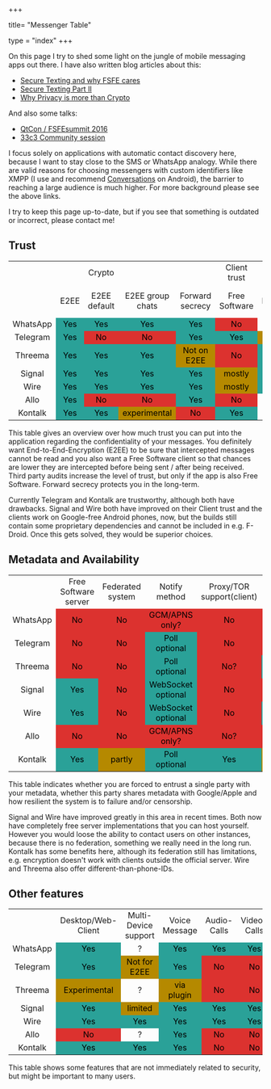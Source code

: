 +++

title= "Messenger Table"

type = "index"
+++

On this page I try to shed some light on the jungle of mobile messaging apps out there. I have also written blog articles about this:
<ul>
    <li><a title="Secure Texting and why FSFE cares" href="/post/2014/06/25/secure-texting-and-why-fsfe-cares/" target="_blank">Secure Texting and why FSFE cares</a></li>
    <li><a title="Secure Texting Part II" href="/post/2015/02/23/secure-texting-part-ii/" target="_blank">Secure Texting Part II</a></li>
    <li><a title="Why Privacy is more than Crypto" href="/post/2016/05/31/why-privacy-is-more-than-crypto/" target="_blank">Why Privacy is more than Crypto</a></li>
</ul>
And also some talks:
<ul>
    <li><a title="https://conf.qtcon.org/en/qtcon/public/events/722" href="https://conf.qtcon.org/en/qtcon/public/events/722" target="_blank">QtCon / FSFEsummit 2016</a></li>
    <li><a title="https://events.ccc.de/congress/2016/wiki/Session:What_makes_a_secure_mobile_messenger%3F_--_A_comparison_of_WhatsApp_competitors" href="https://events.ccc.de/congress/2016/wiki/Session:What_makes_a_secure_mobile_messenger%3F_--_A_comparison_of_WhatsApp_competitors" target="_blank">33c3 Community session</a></li>
</ul>
I focus solely on applications with automatic contact discovery here, because I want to stay close to the SMS or WhatsApp analogy. While there are valid reasons for choosing messengers with custom identifiers like XMPP (I use and recommend <a title="https://conversations.im/" href="https://conversations.im/" target="_blank">Conversations</a> on Android), the barrier to reaching a large audience is much higher. For more background please see the above links.

I try to keep this page up-to-date, but if you see that something is outdated or incorrect, please contact me!
<h2>Trust</h2>
<table class="ta1">
<tbody>
<tr class="ro1">
<td class="ce1" style="text-align: center"></td>
<td class="ce1" style="text-align: center"></td>
<td class="ce12" style="text-align: center">Crypto</td>
<td class="ce11" style="text-align: center"></td>
<td class="ce15" style="text-align: center"></td>
<td class="ce17" style="text-align: center">Client trust</td>
<td class="ce15" style="text-align: center"></td>
</tr>
<tr class="ro2">
<td class="ce2" style="text-align: center"></td>
<td class="ce7" style="text-align: center">E2EE</td>
<td class="ce13" style="text-align: center">E2EE default</td>
<td class="ce13" style="text-align: center">E2EE group chats</td>
<td class="ce16" style="text-align: center">Forward secrecy</td>
<td class="ce7" style="text-align: center">Free Software</td>
<td class="ce16" style="text-align: center">3rd Party audit</td>
</tr>
<tr class="ro3">
<td class="ce3" style="text-align: center">WhatsApp</td>
<td style="text-align: center;color: #000000;background-color: #2aa198">Yes</td>
<td style="text-align: center;color: #000000;background-color: #2aa198">Yes</td>
<td style="text-align: center;color: #000000;background-color: #2aa198">Yes</td>
<td style="text-align: center;color: #000000;background-color: #2aa198">Yes</td>
<td style="text-align: center;color: #000000;background-color: #dc322f">No</td>
<td class="ce4" style="text-align: center"> ?</td>
</tr>
<tr class="ro3">
<td class="ce3" style="text-align: center">Telegram</td>
<td style="text-align: center;color: #000000;background-color: #2aa198">Yes</td>
<td style="text-align: center;color: #000000;background-color: #dc322f">No</td>
<td style="text-align: center;color: #000000;background-color: #dc322f">No</td>
<td style="text-align: center;color: #000000;background-color: #2aa198">Yes</td>
<td style="text-align: center;color: #000000;background-color: #2aa198">Yes</td>
<td style="text-align: center;color: #000000;background-color: #b58900">Yes</td>
</tr>
<tr class="ro3">
<td class="ce3" style="text-align: center">Threema</td>
<td style="text-align: center;color: #000000;background-color: #2aa198">Yes</td>
<td style="text-align: center;color: #000000;background-color: #2aa198">Yes</td>
<td style="text-align: center;color: #000000;background-color: #2aa198">Yes</td>
<td style="text-align: center;color: #000000;background-color: #b58900">Not on E2EE</td>
<td style="text-align: center;color: #000000;background-color: #dc322f">No</td>
<td style="text-align: center;color: #000000;background-color: #2aa198">Yes</td>
</tr>
<tr class="ro3">
<td class="ce3" style="text-align: center">Signal</td>
<td style="text-align: center;color: #000000;background-color: #2aa198">Yes</td>
<td style="text-align: center;color: #000000;background-color: #2aa198">Yes</td>
<td style="text-align: center;color: #000000;background-color: #2aa198">Yes</td>
<td style="text-align: center;color: #000000;background-color: #2aa198">Yes</td>
<td style="text-align: center;color: #000000;background-color: #b58900">mostly</td>
<td style="text-align: center;color: #000000;background-color: #2aa198">Yes</td>
</tr>
<tr class="ro3">
<td class="ce3" style="text-align: center">Wire</td>
<td style="text-align: center;color: #000000;background-color: #2aa198">Yes</td>
<td style="text-align: center;color: #000000;background-color: #2aa198">Yes</td>
<td style="text-align: center;color: #000000;background-color: #2aa198">Yes</td>
<td style="text-align: center;color: #000000;background-color: #2aa198">Yes</td>
<td style="text-align: center;color: #000000;background-color: #b58900">mostly</td>
<td style="text-align: center;color: #000000;background-color: #2aa198">Yes</td>
</tr>
<tr class="ro3">
<td class="ce3" style="text-align: center">Allo</td>
<td style="text-align: center;color: #000000;background-color: #2aa198">Yes</td>
<td style="text-align: center;color: #000000;background-color: #dc322f">No</td>
<td style="text-align: center;color: #000000;background-color: #dc322f">No</td>
<td style="text-align: center;color: #000000;background-color: #2aa198">Yes</td>
<td style="text-align: center;color: #000000;background-color: #dc322f">No</td>
<td class="ce4" style="text-align: center"> ?</td>
</tr>
<tr class="ro4">
<td class="ce3" style="text-align: center">Kontalk</td>
<td style="text-align: center;color: #000000;background-color: #2aa198">Yes</td>
<td style="text-align: center;color: #000000;background-color: #2aa198">Yes</td>
<td style="text-align: center;color: #000000;background-color: #b58900">experimental</td>
<td style="text-align: center;color: #000000;background-color: #dc322f">No</td>
<td style="text-align: center;width: 27. 25mm;color: #000000;background-color: #2aa198">Yes</td>
<td class="ce4" style="text-align: center"> ?</td>
</tr>
</tbody>
</table>
This table gives an overview over how much trust you can put into the application regarding the confidentiality of your messages. You definitely want End-to-End-Encryption (E2EE) to be sure that intercepted messages cannot be read and you also want a Free Software client so that chances are lower they are intercepted before being sent / after being received. Third party audits increase the level of trust, but only if the app is also Free Software. Forward secrecy protects you in the long-term.

Currently Telegram and Kontalk are trustworthy, although both have drawbacks. Signal and Wire both have improved on their Client trust and the clients work on Google-free Android phones, now, but the builds still contain some proprietary dependencies and cannot be included in e.g. F-Droid. Once this gets solved, they would be superior choices.

<h2>Metadata and Availability</h2>
<table class="ta1" border="0" cellspacing="0" cellpadding="0"><col width="99" /> <col width="99" /> <col width="106" /> <col width="122" /> <col width="129" /> <col width="119" /> <col width="122" /> <col width="112" />
<tbody>
<tr class="ro2">
<td class="ce4" style="text-align: center"></td>
<td class="ce3" style="text-align: center">Free Software server</td>
<td class="ce3" style="text-align: center">Federated system</td>
<td class="ce3" style="text-align: center">Notify method</td>
<td class="ce3" style="text-align: center">Proxy/TOR support(client)</td>
<td class="ce18" style="text-align: center">Alternative Identifiers</td>
</tr>
<tr class="ro3">
<td class="ce3" style="text-align: center">WhatsApp</td>
<td style="text-align: center;color: #000000;background-color: #dc322f">No</td>
<td style="text-align: center;color: #000000;background-color: #dc322f">No</td>
<td style="text-align: center;color: #000000;background-color: #dc322f">GCM/APNS only?</td>
<td style="text-align: center;color: #000000;background-color: #dc322f">No</td>
<td style="text-align: center;color: #000000;background-color: #dc322f">No</td>
</tr>
<tr class="ro3">
<td class="ce3" style="text-align: center">Telegram</td>
<td style="text-align: center;color: #000000;background-color: #dc322f">No</td>
<td style="text-align: center;color: #000000;background-color: #dc322f">No</td>
<td style="text-align: center;color: #000000;background-color: #2aa198">Poll optional</td>
<td style="text-align: center;color: #000000;background-color: #dc322f">No</td>
<td style="text-align: center;color: #000000;background-color: #dc322f">No</td>
</tr>
<tr class="ro3">
<td class="ce3" style="text-align: center">Threema</td>
<td style="text-align: center;color: #000000;background-color: #dc322f">No</td>
<td style="text-align: center;color: #000000;background-color: #dc322f">No</td>
<td style="text-align: center;color: #000000;background-color: #2aa198">Poll optional</td>
<td style="text-align: center;color: #000000;background-color: #dc322f">No?</td>
<td style="text-align: center;color: #000000;background-color: #2aa198">Custom; E-Mail</td>
</tr>
<tr class="ro3">
<td class="ce3" style="text-align: center">Signal</td>
<td style="text-align: center;color: #000000;background-color: #2aa198">Yes</td>
<td style="text-align: center;color: #000000;background-color: #dc322f">No</td>
<td style="text-align: center;color: #000000;background-color: #2aa198">WebSocket optional</td>
<td style="text-align: center;color: #000000;background-color: #dc322f">No</td>
<td style="text-align: center;color: #000000;background-color: #dc322f">No</td>
</tr>
<tr class="ro2">
<td class="ce3" style="text-align: center">Wire</td>
<td style="text-align: center;color: #000000;background-color: #2aa198">Yes</td>
<td style="text-align: center;color: #000000;background-color: #dc322f">No</td>
<td style="text-align: center;color: #000000;background-color: #2aa198">WebSocket optional</td>
<td style="text-align: center;color: #000000;background-color: #dc322f">No</td>
<td style="text-align: center;color: #000000;background-color: #2aa198">E-Mail</td>
</tr>
<tr class="ro3">
<td class="ce3" style="text-align: center">Allo</td>
<td style="text-align: center;color: #000000;background-color: #dc322f">No</td>
<td style="text-align: center;color: #000000;background-color: #dc322f">No</td>
<td style="text-align: center;color: #000000;background-color: #dc322f">GCM/APNS only?</td>
<td style="text-align: center;color: #000000;background-color: #dc322f">No?</td>
<td style="text-align: center;color: #000000;background-color: #dc322f">No</td>
</tr>
<tr class="ro3">
<td class="ce3" style="text-align: center">Kontalk</td>
<td style="text-align: center;color: #000000;background-color: #2aa198">Yes</td>
<td style="text-align: center;color: #000000;background-color: #b58900">partly</td>
<td style="text-align: center;color: #000000;background-color: #2aa198">Poll optional</td>
<td style="text-align: center;color: #000000;background-color: #2aa198">Yes</td>
<td style="text-align: center;color: #000000;background-color: #b58900">JID</td>
</tr>
</tbody>
</table>
This table indicates whether you are forced to entrust a single party with your metadata, whether this party shares metadata with Google/Apple and how resilient the system is to failure and/or censorship.

Signal and Wire have improved greatly in this area in recent times. Both now have completely free server implementations that you can host yourself.
However you would loose the ability to contact users on other instances, because there is no federation, something we really need in the long run.
Kontalk has some benefits here, although its federation still has limitations, e.g. encryption doesn't work with clients outside the official server. Wire and Threema also offer different-than-phone-IDs.

<h2>Other features</h2>
<table class="ta1" border="0" cellspacing="0" cellpadding="0"><col width="99" /> <col width="99" /> <col width="106" /> <col width="122" /> <col width="129" /> <col width="119" /> <col width="122" /> <col width="112" />
<tbody>
<tr class="ro2">
<td class="ce5" style="text-align: center"></td>
<td class="ce3" style="text-align: center">Desktop/Web-Client</td>
<td class="ce3" style="text-align: center">Multi-Device support</td>
<td class="ce14" style="text-align: center">Voice Message</td>
<td class="ce14" style="text-align: center">Audio-Calls</td>
<td class="ce14" style="text-align: center">Video-Calls</td>
</tr>
<tr class="ro3">
<td class="ce6" style="text-align: center">WhatsApp</td>
<td style="text-align: center;color: #000000;background-color: #2aa198">Yes</td>
<td class="ce4" style="text-align: center">?</td>
<td style="text-align: center;color: #000000;background-color: #2aa198">Yes</td>
<td style="text-align: center;color: #000000;background-color: #2aa198">Yes</td>
<td style="text-align: center;color: #000000;background-color: #2aa198">Yes</td>
</tr>
<tr class="ro3">
<td class="ce6" style="text-align: center">Telegram</td>
<td style="text-align: center;color: #000000;background-color: #2aa198">Yes</td>
<td style="text-align: center;color: #000000;background-color: #b58900">Not for E2EE</td>
<td style="text-align: center;color: #000000;background-color: #2aa198">Yes</td>
<td style="text-align: center;color: #000000;background-color: #dc322f">No</td>
<td style="text-align: center;color: #000000;background-color: #dc322f">No</td>
</tr>
<tr class="ro3">
<td class="ce6" style="text-align: center">Threema</td>
<td style="text-align: center;color: #000000;background-color: #b58900">Experimental</td>
<td class="ce4" style="text-align: center">?</td>
<td style="text-align: center;color: #000000;background-color: #b58900">via plugin</td>
<td style="text-align: center;color: #000000;background-color: #dc322f">No</td>
<td style="text-align: center;color: #000000;background-color: #dc322f">No</td>
</tr>
<tr class="ro3">
<td class="ce6" style="text-align: center">Signal</td>
<td style="text-align: center;color: #000000;background-color: #2aa198">Yes</td>
<td style="text-align: center;color: #000000;background-color: #b58900">limited</td>
<td style="text-align: center;color: #000000;background-color: #2aa198">Yes</td>
<td style="text-align: center;color: #000000;background-color: #2aa198">Yes</td>
<td style="text-align: center;color: #000000;background-color: #2aa198">Yes</td>
</tr>
<tr class="ro3">
<td class="ce6" style="text-align: center">Wire</td>
<td style="text-align: center;color: #000000;background-color: #2aa198">Yes</td>
<td style="text-align: center;color: #000000;background-color: #2aa198">Yes</td>
<td style="text-align: center;color: #000000;background-color: #2aa198">Yes</td>
<td style="text-align: center;color: #000000;background-color: #2aa198">Yes</td>
<td style="text-align: center;color: #000000;background-color: #2aa198">Yes</td>
</tr>
<tr class="ro3">
<td class="ce6" style="text-align: center">Allo</td>
<td style="text-align: center;color: #000000;background-color: #dc322f">No</td>
<td class="ce4" style="text-align: center">?</td>
<td style="text-align: center;color: #000000;background-color: #2aa198">Yes</td>
<td style="text-align: center;color: #000000;background-color: #dc322f">No</td>
<td style="text-align: center;color: #000000;background-color: #dc322f">No</td>
</tr>
<tr class="ro3">
<td class="ce7" style="text-align: center">Kontalk</td>
<td style="text-align: center;color: #000000;background-color: #2aa198">Yes</td>
<td style="text-align: center;color: #000000;background-color: #2aa198">Yes</td>
<td style="text-align: center;color: #000000;background-color: #2aa198">Yes</td>
<td style="text-align: center;color: #000000;background-color: #dc322f">No</td>
<td style="text-align: center;color: #000000;background-color: #dc322f">No</td>
</tr>
</tbody>
</table>
This table shows some features that are not immediately related to security, but might be important to many users.
